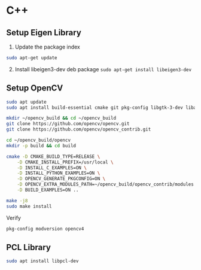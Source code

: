 # C++ 

## Setup Eigen Library 

1. Update the package index 
```bash
sudo apt-get update
```

2. Install libeigen3-dev deb package
`sudo apt-get install libeigen3-dev`

## Setup OpenCV 

```bash
sudo apt update
sudo apt install build-essential cmake git pkg-config libgtk-3-dev libavcodec-dev libavformat-dev libswscale-dev libv4l-dev libxvidcore-dev libx264-dev libjpeg-dev libpng-dev libtiff-dev gfortran openexr libatlas-base-dev python3-dev python3-numpy libtbb2 libtbb-dev libdc1394-22-dev libopenexr-dev libgstreamer-plugins-base1.0-dev libgstreamer1.0-dev

mkdir ~/opencv_build && cd ~/opencv_build
git clone https://github.com/opencv/opencv.git
git clone https://github.com/opencv/opencv_contrib.git

cd ~/opencv_build/opencv
mkdir -p build && cd build
```

```bash
cmake -D CMAKE_BUILD_TYPE=RELEASE \
    -D CMAKE_INSTALL_PREFIX=/usr/local \
    -D INSTALL_C_EXAMPLES=ON \
    -D INSTALL_PYTHON_EXAMPLES=ON \
    -D OPENCV_GENERATE_PKGCONFIG=ON \
    -D OPENCV_EXTRA_MODULES_PATH=~/opencv_build/opencv_contrib/modules \
    -D BUILD_EXAMPLES=ON ..
```


```bash
make -j8
sudo make install
```

Verify 
```bash 
pkg-config modversion opencv4
```

## PCL Library

```bash
sudo apt install libpcl-dev
```
